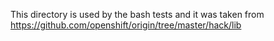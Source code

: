 This directory is used by the bash tests and it was
taken from https://github.com/openshift/origin/tree/master/hack/lib